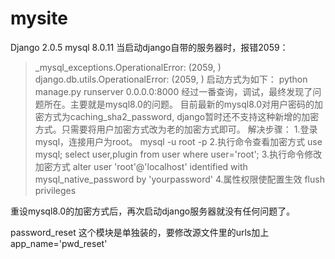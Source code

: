 # mysite
Django 2.0.5
mysql 8.0.11
当启动django自带的服务器时，报错2059：
> _mysql_exceptions.OperationalError: (2059, )
> django.db.utils.OperationalError: (2059, )
启动方式为如下：
> python manage.py runserver 0.0.0.0:8000
经过一番查询，调试，最终发现了问题所在。主要就是mysql8.0的问题。
目前最新的mysql8.0对用户密码的加密方式为caching_sha2_password, django暂时还不支持这种新增的加密方式。只需要将用户加密方式改为老的加密方式即可。
解决步骤：
1.登录mysql，连接用户为root。
> mysql -u root -p
2.执行命令查看加密方式
> use mysql;
> select user,plugin from user where user='root';
3.执行命令修改加密方式
> alter user 'root'@'localhost' identified with mysql_native_password by 'yourpassword'
4.属性权限使配置生效
> flush privileges

重设mysql8.0的加密方式后，再次启动django服务器就没有任何问题了。



password_reset 这个模块是单独装的，要修改源文件里的urls加上 app_name='pwd_reset'
